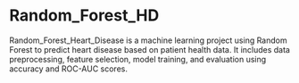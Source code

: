 # Random_Forest_HD
Random_Forest_Heart_Disease is a machine learning project using Random Forest to predict heart disease based on patient health data. It includes data preprocessing, feature selection, model training, and evaluation using accuracy and ROC-AUC scores.
